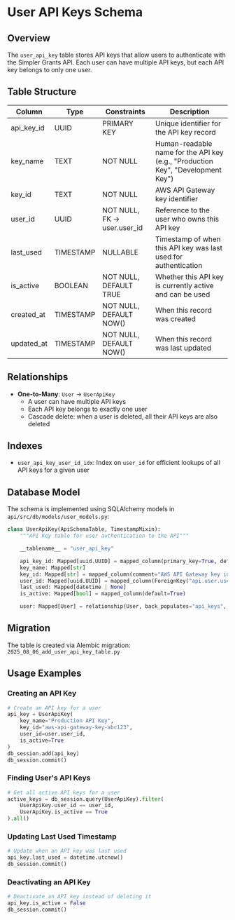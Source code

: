 # User API Keys Schema

## Overview

The `user_api_key` table stores API keys that allow users to authenticate with the Simpler Grants API. Each user can have multiple API keys, but each API key belongs to only one user.

## Table Structure

| Column     | Type      | Constraints              | Description |
| ---------- | --------- | ------------------------ | ----------- |
| api_key_id | UUID      | PRIMARY KEY              | Unique identifier for the API key record |
| key_name   | TEXT      | NOT NULL                 | Human-readable name for the API key (e.g., "Production Key", "Development Key") |
| key_id     | TEXT      | NOT NULL                 | AWS API Gateway key identifier |
| user_id    | UUID      | NOT NULL, FK → user.user_id | Reference to the user who owns this API key |
| last_used  | TIMESTAMP | NULLABLE                 | Timestamp of when this API key was last used for authentication |
| is_active  | BOOLEAN   | NOT NULL, DEFAULT TRUE   | Whether this API key is currently active and can be used |
| created_at | TIMESTAMP | NOT NULL, DEFAULT NOW()  | When this record was created |
| updated_at | TIMESTAMP | NOT NULL, DEFAULT NOW()  | When this record was last updated |

## Relationships

- **One-to-Many**: `User` → `UserApiKey`
  - A user can have multiple API keys
  - Each API key belongs to exactly one user
  - Cascade delete: when a user is deleted, all their API keys are also deleted

## Indexes

- `user_api_key_user_id_idx`: Index on `user_id` for efficient lookups of all API keys for a given user

## Database Model

The schema is implemented using SQLAlchemy models in `api/src/db/models/user_models.py`:

```python
class UserApiKey(ApiSchemaTable, TimestampMixin):
    """API Key table for user authentication to the API"""

    __tablename__ = "user_api_key"

    api_key_id: Mapped[uuid.UUID] = mapped_column(primary_key=True, default=uuid.uuid4)
    key_name: Mapped[str]
    key_id: Mapped[str] = mapped_column(comment="AWS API Gateway key identifier")
    user_id: Mapped[uuid.UUID] = mapped_column(ForeignKey("api.user.user_id"), index=True)
    last_used: Mapped[datetime | None]
    is_active: Mapped[bool] = mapped_column(default=True)

    user: Mapped[User] = relationship(User, back_populates="api_keys", uselist=False)
```

## Migration

The table is created via Alembic migration: `2025_08_06_add_user_api_key_table.py`

## Usage Examples

### Creating an API Key
```python
# Create an API key for a user
api_key = UserApiKey(
    key_name="Production API Key",
    key_id="aws-api-gateway-key-abc123",
    user_id=user.user_id,
    is_active=True
)
db_session.add(api_key)
db_session.commit()
```

### Finding User's API Keys
```python
# Get all active API keys for a user
active_keys = db_session.query(UserApiKey).filter(
    UserApiKey.user_id == user_id,
    UserApiKey.is_active == True
).all()
```

### Updating Last Used Timestamp
```python
# Update when an API key was last used
api_key.last_used = datetime.utcnow()
db_session.commit()
```

### Deactivating an API Key
```python
# Deactivate an API key instead of deleting it
api_key.is_active = False
db_session.commit()
```